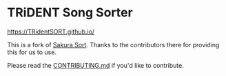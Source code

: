 # TRiDENT Song Sorter

https://TRidentSORT.github.io/

This is a fork of [Sakura Sort](https://github.com/sakurasort/sakurasort.github.io). Thanks to the contributors there for providing this for us to use.

Please read the [CONTRIBUTING.md](./.github/CONTRIBUTING.md) if you'd like to contribute.
